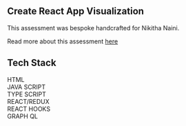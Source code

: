 ## Create React App Visualization

This assessment was bespoke handcrafted for Nikitha Naini.

Read more about this assessment [here](https://react.eogresources.com)

## Tech Stack

HTML<br>
JAVA SCRIPT<br>
TYPE SCRIPT<br>
REACT/REDUX<br>
REACT HOOKS<br>
GRAPH QL

